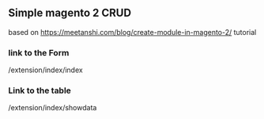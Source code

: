 ## Simple magento 2 CRUD

based on https://meetanshi.com/blog/create-module-in-magento-2/ tutorial

### link to the Form
/extension/index/index

### Link to the table
/extension/index/showdata
